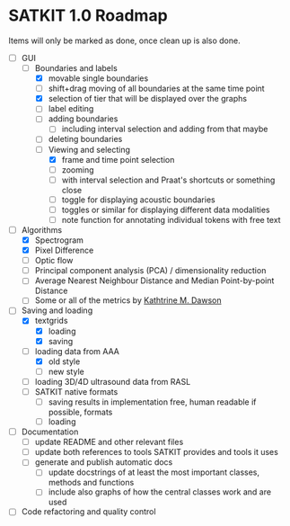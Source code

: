 # SATKIT 1.0 Roadmap

Items will only be marked as done, once clean up is also done.

- [ ] GUI
  - [ ] Boundaries and labels
    - [x] movable single boundaries
    - [ ] shift+drag moving of all boundaries at the same time point
    - [x] selection of tier that will be displayed over the graphs
    - [ ] label editing
    - [ ] adding boundaries
      - [ ] including interval selection and adding from that maybe
    - [ ] deleting boundaries
    - [ ] Viewing and selecting
      - [x] frame and time point  selection
      - [ ] zooming
      - [ ] with interval selection and Praat's shortcuts or something close
      - [ ] toggle for displaying acoustic boundaries
      - [ ] toggles or similar for displaying different data modalities
      - [ ] note function for annotating individual tokens with free text
- [ ] Algorithms
  - [x] Spectrogram
  - [x] Pixel Difference
  - [ ] Optic flow
  - [ ] Principal component analysis (PCA) / dimensionality reduction
  - [ ] Average Nearest Neighbour Distance and Median Point-by-point Distance
  - [ ] Some or all of the metrics by [Kathtrine M. Dawson](https://github.com/kdawson2/tshape_analysis)
- [ ] Saving and loading
  - [x] textgrids
    - [x] loading
    - [x] saving
  - [ ] loading data from AAA
    - [x] old style
    - [ ] new style
  - [ ] loading 3D/4D ultrasound data from RASL
  - [ ] SATKIT native formats
    - [ ] saving results in implementation free, human readable if possible, formats
    - [ ] loading
- [ ] Documentation
  - [ ] update README and other relevant files
  - [ ] update both references to tools SATKIT provides and tools it uses
  - [ ] generate and publish automatic docs
    - [ ] update docstrings of at least the most important classes, methods and functions
    - [ ] include also graphs of how the central classes work and are used
- [ ] Code refactoring and quality control
